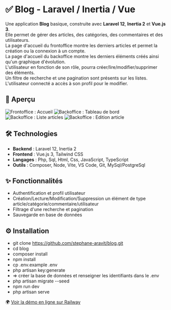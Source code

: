 # ✅ Blog - Laravel / Inertia / Vue

Une application **Blog** basique, construite avec **Laravel 12**, **Inertia 2** et **Vue.js 3**.  
Elle permet de gérer des articles, des catégories, des commentaires et des utilisateurs.  
La page d'accueil du frontoffice montre les derniers articles et permet la création ou la connexion à un compte.  
La page d'accueil du backoffice montre les derniers éléments créés ainsi qu'un graphique d'évolution.  
L'utilisateur en fonction de son rôle, pourra créer/lire/modifier/supprimer des éléments.    
Un filtre de recherche et une pagination sont présents sur les listes.
L'utilisateur connecté a accès à son profil pour le modifier.


## 👀 Aperçu
![Frontoffice : Accueil](src/assets/screenshot-frontoffice-accueil.png)
![Backoffice : Tableau de bord](src/assets/screenshot-backoffice-tableau-de-bord.png)
![Backoffice : Liste articles](src/assets/screenshot-backoffice-liste-articles.png)
![Backoffice : Edition article](src/assets/screenshot-backoffice-edition-article.png)


## 🛠️ Technologies
- **Backend** : Laravel 12, Inertia 2
- **Frontend** : Vue.js 3, Tailwind CSS  
- **Langages** : Php, Sql, Html, Css, JavaScript, TypeScript
- **Outils** : Composer, Node, Vite, VS Code, Git, MySql/PostgreSql 



## ✨ Fonctionnalités
- Authentification et profil utilisateur
- Création/Lecture/Modification/Suppression un élément de type article/catégorie/commentaire/utilisateur 
- Filtrage d'une recherche et pagination 
- Sauvegarde en base de données



## ⚙️ Installation

- git clone https://github.com/stephane-aravit/blog.git
- cd blog
- composer install
- npm install
- cp .env.example .env
- php artisan key:generate
- => créer la base de données et renseigner les identifiants dans le .env
- php artisan migrate --seed
- npm run dev
- php artisan serve



🌍 <a href="https://blog-production-3592.up.railway.app" target="_blank" rel="noopener noreferrer">Voir la démo en ligne sur Railway</a>
